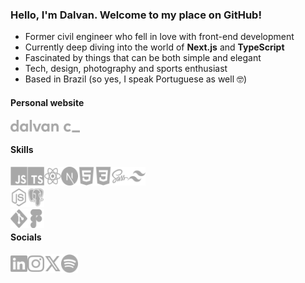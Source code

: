 ### Hello, I'm Dalvan. Welcome to my place on GitHub!

- Former civil engineer who fell in love with front-end development
- Currently deep diving into the world of **Next.js** and **TypeScript**
- Fascinated by things that can be both simple and elegant
- Tech, design, photography and sports enthusiast
- Based in Brazil (so yes, I speak Portuguese as well 🤓)

#### Personal website

<a href="https://dalvanc.com/"><img align="center" alt="dalvan c logo" height="20" title="Dalvan Carvalho's personal website" src="https://github.com/dalvancarvalho/dalvancarvalho/blob/main/icons/dalvanc_.svg"></a>

#### Skills

<div>
  <a href="https://developer.mozilla.org/en-US/docs/Web/JavaScript"><img align="left" alt="JavaScript logo" height="30" width="27" title="JavaScript" src="https://github.com/dalvancarvalho/dalvancarvalho/blob/main/icons/javascript.svg"></a>
  <a href="https://www.typescriptlang.org/"><img align="left" alt="TypeScript logo" height="30" width="27" title="TypeScript" src="https://github.com/dalvancarvalho/dalvancarvalho/blob/main/icons/typescript.svg"></a>
  <a href="https://react.dev/"><img align="left" alt="React logo" height="30" width="27" title="React" src="https://github.com/dalvancarvalho/dalvancarvalho/blob/main/icons/react.svg"></a>
  <a href="https://nextjs.org/"><img align="left" alt="Next.js logo" height="30" width="27" title="Next.js" src="https://github.com/dalvancarvalho/dalvancarvalho/blob/main/icons/nextjs.svg"></a>
  <a href="https://developer.mozilla.org/en-US/docs/Web/HTML"><img align="left" alt="HTML5 logo" height="30" width="27" title="HTML5" src="https://github.com/dalvancarvalho/dalvancarvalho/blob/main/icons/html5.svg"></a>
  <a href="https://developer.mozilla.org/en-US/docs/Web/CSS"><img align="left" alt="CSS3 logo" height="30" width="27" title="CSS3" src="https://github.com/dalvancarvalho/dalvancarvalho/blob/main/icons/css3.svg"></a>
  <a href="https://sass-lang.com/"><img align="left" alt="Sass logo" height="30" width="27" title="Sass" src="https://github.com/dalvancarvalho/dalvancarvalho/blob/main/icons/sass.svg"></a>
  <a href="https://tailwindcss.com/"><img align="left" alt="Tailwind CSS logo" height="30" width="27" title="Tailwind CSS" src="https://github.com/dalvancarvalho/dalvancarvalho/blob/main/icons/tailwindcss.svg"></a>
</div>
<br />
<br />
<div>
  <a href="https://nodejs.org/en"><img align="left" alt="Node.js logo" height="30" width="27" title="Node.js" src="https://github.com/dalvancarvalho/dalvancarvalho/blob/main/icons/nodejs.svg"></a>
  <a href="https://www.postgresql.org/"><img align="left" alt="PostgreSQL logo" height="30" width="27" title="PostgreSQL" src="https://github.com/dalvancarvalho/dalvancarvalho/blob/main/icons/postgresql.svg"></a>
</div>
<br />
<br />
<div>
  <a href="https://git-scm.com/"><img align="left" alt="Git logo" height="30" width="27" title="Git" src="https://github.com/dalvancarvalho/dalvancarvalho/blob/main/icons/git.svg"></a>
  <a href="https://www.figma.com/"><img align="left" alt="Figma logo" height="30" width="27" title="Figma" src="https://github.com/dalvancarvalho/dalvancarvalho/blob/main/icons/figma.svg"></a>
</div>
<br />

#### Socials

<div>
  <a href="https://www.linkedin.com/in/dalvancarvalho/"><img align="left" alt="LinkedIn logo" height="30" width="27" title="LinkedIn" src="https://github.com/dalvancarvalho/dalvancarvalho/blob/main/icons/linkedin.svg"></a>
  <a href="https://www.instagram.com/dalvanc_/"><img align="left" alt="Instagram logo" height="30" width="27" title="Instagram" src="https://github.com/dalvancarvalho/dalvancarvalho/blob/main/icons/instagram.svg"></a>
  <a href="https://twitter.com/theRealZackyV"><img align="left" alt="Twitter logo" height="30" width="27" title="Twitter" src="https://github.com/dalvancarvalho/dalvancarvalho/blob/main/icons/twitter.svg"></a>
  <a href="https://open.spotify.com/user/dalvancarvalho"><img align="left" alt="Spotify logo" height="30" width="27" title="Spotify" src="https://github.com/dalvancarvalho/dalvancarvalho/blob/main/icons/spotify.svg"></a>
</div>
